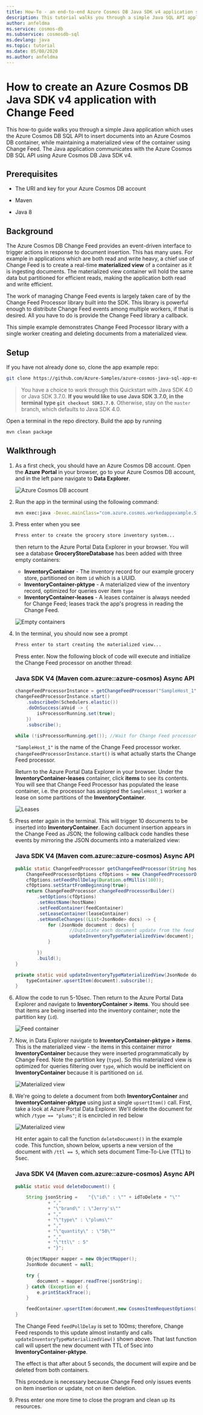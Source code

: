 ```yaml
---
title: How-To - an end-to-end Azure Cosmos DB Java SDK v4 application sample with Change Feed
description: This tutorial walks you through a simple Java SQL API application which inserts documents into an Azure Cosmos DB container, while maintaining a materialized view of the container using Change Feed.
author: anfeldma
ms.service: cosmos-db
ms.subservice: cosmosdb-sql
ms.devlang: java
ms.topic: tutorial
ms.date: 05/08/2020
ms.author: anfeldma
---
```


# How to create an Azure Cosmos DB Java SDK v4 application with Change Feed

This how-to guide walks you through a simple Java application which uses the Azure Cosmos DB SQL API to insert documents into an Azure Cosmos DB container, while maintaining a materialized view of the container using Change Feed. The Java application communicates with the Azure Cosmos DB SQL API using Azure Cosmos DB Java SDK v4.

## Prerequisites

* The URI and key for your Azure Cosmos DB account

* Maven

* Java 8

## Background

The Azure Cosmos DB Change Feed provides an event-driven interface to trigger actions in response to document insertion. This has many uses. For example in applications which are both read and write heavy, a chief use of Change Feed is to create a real-time **materialized view** of a container as it is ingesting documents. The materialized view container will hold the same data but partitioned for efficient reads, making the application both read and write efficient.

The work of managing Change Feed events is largely taken care of by the Change Feed Processor library built into the SDK. This library is powerful enough to distribute Change Feed events among multiple workers, if that is desired. All you have to do is provide the Change Feed library a callback.

This simple example demonstrates Change Feed Processor library with a single worker creating and deleting documents from a materialized view.

## Setup

If you have not already done so, clone the app example repo:

```bash
git clone https://github.com/Azure-Samples/azure-cosmos-java-sql-app-example.git
```

> You have a choice to work through this Quickstart with Java SDK 4.0 or Java SDK 3.7.0. **If you would like to use Java SDK 3.7.0, in the terminal type ```git checkout SDK3.7.0```**. Otherwise, stay on the ```master``` branch, which defaults to Java SDK 4.0.

Open a terminal in the repo directory. Build the app by running

```bash
mvn clean package
```

## Walkthrough

1. As a first check, you should have an Azure Cosmos DB account. Open the **Azure Portal** in your browser, go to your Azure Cosmos DB account, and in the left pane navigate to **Data Explorer**.

    ![Azure Cosmos DB account](media/create-sql-api-java-changefeed/cosmos_account_empty.JPG)

1. Run the app in the terminal using the following command:

    ```bash
    mvn exec:java -Dexec.mainClass="com.azure.cosmos.workedappexample.SampleGroceryStore" -DACCOUNT_HOST="your-account-uri" -DACCOUNT_KEY="your-account-key" -Dexec.cleanupDaemonThreads=false
    ```

1. Press enter when you see

    ```bash
    Press enter to create the grocery store inventory system...
    ```

    then return to the Azure Portal Data Explorer in your browser. You will see a database **GroceryStoreDatabase** has been added with three empty containers: 

    * **InventoryContainer** - The inventory record for our example grocery store, partitioned on item ```id``` which is a UUID.
    * **InventoryContainer-pktype** - A materialized view of the inventory record, optimized for queries over item ```type```
    * **InventoryContainer-leases** - A leases container is always needed for Change Feed; leases track the app's progress in reading the Change Feed.


    ![Empty containers](media/create-sql-api-java-changefeed/cosmos_account_resources_lease_empty.JPG)


1. In the terminal, you should now see a prompt

    ```bash
    Press enter to start creating the materialized view...
    ```

    Press enter. Now the following block of code will execute and initialize the Change Feed processor on another thread: 

    ### <a id="java4-connection-policy-async"></a>Java SDK V4 (Maven com.azure::azure-cosmos) Async API

    ```java
    changeFeedProcessorInstance = getChangeFeedProcessor("SampleHost_1", feedContainer, leaseContainer);
    changeFeedProcessorInstance.start()
        .subscribeOn(Schedulers.elastic())
        .doOnSuccess(aVoid -> {
            isProcessorRunning.set(true);
        })
        .subscribe();

    while (!isProcessorRunning.get()); //Wait for Change Feed processor start
    ```

    ```"SampleHost_1"``` is the name of the Change Feed processor worker. ```changeFeedProcessorInstance.start()``` is what actually starts the Change Feed processor.

    Return to the Azure Portal Data Explorer in your browser. Under the **InventoryContainer-leases** container, click **items** to see its contents. You will see that Change Feed Processor has populated the lease container, i.e. the processor has assigned the ```SampleHost_1``` worker a lease on some partitions of the **InventoryContainer**.

    ![Leases](media/create-sql-api-java-changefeed/cosmos_leases.JPG)

1. Press enter again in the terminal. This will trigger 10 documents to be inserted into **InventoryContainer**. Each document insertion appears in the Change Feed as JSON; the following callback code handles these events by mirroring the JSON documents into a materialized view:

    ### <a id="java4-connection-policy-async"></a>Java SDK V4 (Maven com.azure::azure-cosmos) Async API

    ```java
    public static ChangeFeedProcessor getChangeFeedProcessor(String hostName, CosmosAsyncContainer feedContainer, CosmosAsyncContainer leaseContainer) {
        ChangeFeedProcessorOptions cfOptions = new ChangeFeedProcessorOptions();
        cfOptions.setFeedPollDelay(Duration.ofMillis(100));
        cfOptions.setStartFromBeginning(true);
        return ChangeFeedProcessor.changeFeedProcessorBuilder()
            .setOptions(cfOptions)
            .setHostName(hostName)
            .setFeedContainer(feedContainer)
            .setLeaseContainer(leaseContainer)
            .setHandleChanges((List<JsonNode> docs) -> {
                for (JsonNode document : docs) {
                        //Duplicate each document update from the feed container into the materialized view container
                        updateInventoryTypeMaterializedView(document);
                }

            })
            .build();
    }

    private static void updateInventoryTypeMaterializedView(JsonNode document) {
        typeContainer.upsertItem(document).subscribe();
    }
    ```

1. Allow the code to run 5-10sec. Then return to the Azure Portal Data Explorer and navigate to **InventoryContainer > items**. You should see that items are being inserted into the inventory container; note the partition key (```id```).

    ![Feed container](media/create-sql-api-java-changefeed/cosmos_items.JPG)

1. Now, in Data Explorer navigate to **InventoryContainer-pktype > items**. This is the materialized view - the items in this container mirror **InventoryContainer** because they were inserted programmatically by Change Feed. Note the partition key (```type```). So this materialized view is optimized for queries filtering over ```type```, which would be inefficient on **InventoryContainer** because it is partitioned on ```id```.

    ![Materialized view](media/create-sql-api-java-changefeed/cosmos_materializedview2.JPG)

1. We're going to delete a document from both **InventoryContainer** and **InventoryContainer-pktype** using just a single ```upsertItem()``` call. First, take a look at Azure Portal Data Explorer. We'll delete the document for which ```/type == "plums"```; it is encircled in red below

    ![Materialized view](media/create-sql-api-java-changefeed/cosmos_materializedview-emph-todelete.JPG)

    Hit enter again to call the function ```deleteDocument()``` in the example code. This function, shown below, upserts a new version of the document with ```/ttl == 5```, which sets document Time-To-Live (TTL) to 5sec. 
    
    ### <a id="java4-connection-policy-async"></a>Java SDK V4 (Maven com.azure::azure-cosmos) Async API

    ```java
    public static void deleteDocument() {

        String jsonString =    "{\"id\" : \"" + idToDelete + "\""
                + ","
                + "\"brand\" : \"Jerry's\""
                + ","
                + "\"type\" : \"plums\""
                + ","
                + "\"quantity\" : \"50\""
                + ","
                + "\"ttl\" : 5"
                + "}";

        ObjectMapper mapper = new ObjectMapper();
        JsonNode document = null;

        try {
            document = mapper.readTree(jsonString);
        } catch (Exception e) {
            e.printStackTrace();
        }

        feedContainer.upsertItem(document,new CosmosItemRequestOptions()).block();
    }    
    ```

    The Change Feed ```feedPollDelay``` is set to 100ms; therefore, Change Feed responds to this update almost instantly and calls ```updateInventoryTypeMaterializedView()``` shown above. That last function call will upsert the new document with TTL of 5sec into **InventoryContainer-pktype**.

    The effect is that after about 5 seconds, the document will expire and be deleted from both containers.

    This procedure is necessary because Change Feed only issues events on item insertion or update, not on item deletion.

1. Press enter one more time to close the program and clean up its resources.

